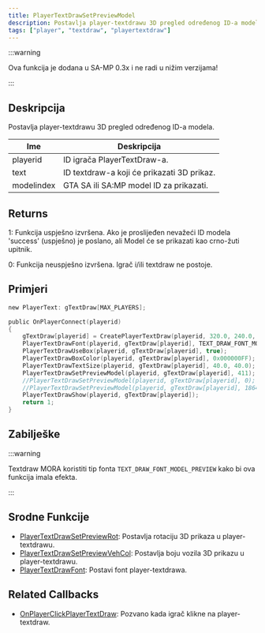 ```yaml
---
title: PlayerTextDrawSetPreviewModel
description: Postavlja player-textdrawu 3D pregled određenog ID-a modela.
tags: ["player", "textdraw", "playertextdraw"]
---
```


:::warning

Ova funkcija je dodana u SA-MP 0.3x i ne radi u nižim verzijama!

:::

## Deskripcija

Postavlja player-textdrawu 3D pregled određenog ID-a modela.

| Ime        | Deskripcija                                |
| ---------- | ------------------------------------------ |
| playerid   | ID igrača PlayerTextDraw-a.                |
| text       | ID textdraw-a koji će prikazati 3D prikaz. |
| modelindex | GTA SA ili SA:MP model ID za prikazati.    |

## Returns

1: Funkcija uspješno izvršena. Ako je proslijeđen nevažeći ID modela 'success' (uspješno) je poslano, ali Model će se prikazati kao crno-žuti upitnik.

0: Funkcija neuspješno izvršena. Igrač i/ili textdraw ne postoje.

## Primjeri

```c
new PlayerText: gTextDraw[MAX_PLAYERS];

public OnPlayerConnect(playerid)
{
    gTextDraw[playerid] = CreatePlayerTextDraw(playerid, 320.0, 240.0, "_");
    PlayerTextDrawFont(playerid, gTextDraw[playerid], TEXT_DRAW_FONT_MODEL_PREVIEW);
    PlayerTextDrawUseBox(playerid, gTextDraw[playerid], true);
    PlayerTextDrawBoxColor(playerid, gTextDraw[playerid], 0x000000FF);
    PlayerTextDrawTextSize(playerid, gTextDraw[playerid], 40.0, 40.0);
    PlayerTextDrawSetPreviewModel(playerid, gTextDraw[playerid], 411); // Prikaži Infernus (model 411)
    //PlayerTextDrawSetPreviewModel(playerid, gTextDraw[playerid], 0); //Prikaži model 0 (CJ Skin)
    //PlayerTextDrawSetPreviewModel(playerid, gTextDraw[playerid], 18646); //Prikaži model 18646 (police light object)
    PlayerTextDrawShow(playerid, gTextDraw[playerid]);
    return 1;
}
```

## Zabilješke

:::warning

Textdraw MORA koristiti tip fonta `TEXT_DRAW_FONT_MODEL_PREVIEW` kako bi ova funkcija imala efekta.

:::

## Srodne Funkcije

- [PlayerTextDrawSetPreviewRot](PlayerTextDrawSetPreviewRot): Postavlja rotaciju 3D prikaza u player-textdrawu.
- [PlayerTextDrawSetPreviewVehCol](PlayerTextDrawSetPreviewVehCol): Postavlja boju vozila 3D prikazu u player-textdrawu.
- [PlayerTextDrawFont](PlayerTextDrawFont): Postavi font player-textdrawa.

## Related Callbacks

- [OnPlayerClickPlayerTextDraw](../callbacks/OnPlayerClickPlayerTextDraw): Pozvano kada igrač klikne na player-textdraw.
